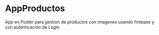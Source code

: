# AppProductos
App en Flutter para gestion de productos con imagenes usando firebase y con autenticación de Login
